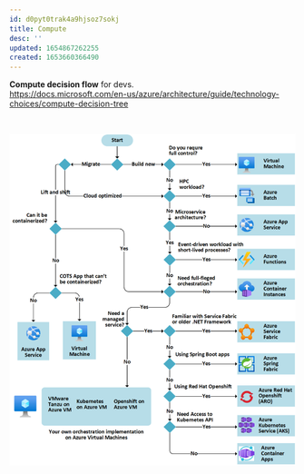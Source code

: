 ```yaml
---
id: d0pyt0trak4a9hjsoz7sokj
title: Compute
desc: ''
updated: 1654867262255
created: 1653660366490
---
```


**Compute decision flow** for devs.  
<https://docs.microsoft.com/en-us/azure/architecture/guide/technology-choices/compute-decision-tree>

</br>

![Compute Choices](assets/images/compute-choices.png)
